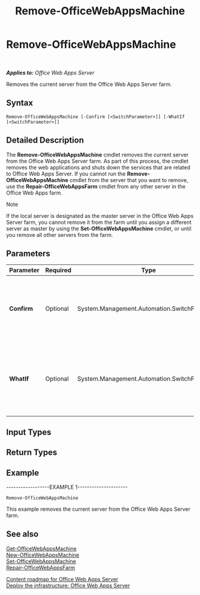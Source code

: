 ﻿---
title: Remove-OfficeWebAppsMachine
TOCTitle: Remove-OfficeWebAppsMachine
ms:assetid: 5ad806f2-67c6-41ed-a708-69db800f492a
ms:mtpsurl: https://technet.microsoft.com/en-us/library/JJ219440(v=office.15)
ms:contentKeyID: 48409063
ms.date: 07/25/2014
mtps_version: v=office.15
---

# Remove-OfficeWebAppsMachine

 

_**Applies to:** Office Web Apps Server_


Removes the current server from the Office Web Apps Server farm.

## Syntax

    Remove-OfficeWebAppsMachine [-Confirm [<SwitchParameter>]] [-WhatIf [<SwitchParameter>]]

## Detailed Description

The **Remove-OfficeWebAppsMachine** cmdlet removes the current server from the Office Web Apps Server farm. As part of this process, the cmdlet removes the web applications and shuts down the services that are related to Office Web Apps Server. If you cannot run the **Remove-OfficeWebAppsMachine** cmdlet from the server that you want to remove, use the **Repair-OfficeWebAppsFarm** cmdlet from any other server in the Office Web Apps farm.


> [!NOTE]
> If the local server is designated as the master server in the Office Web Apps Server farm, you cannot remove it from the farm until you assign a different server as master by using the <STRONG>Set-OfficeWebAppsMachine</STRONG> cmdlet, or until you remove all other servers from the farm.



## Parameters


<table>
<colgroup>
<col style="width: 25%" />
<col style="width: 25%" />
<col style="width: 25%" />
<col style="width: 25%" />
</colgroup>
<thead>
<tr class="header">
<th>Parameter</th>
<th>Required</th>
<th>Type</th>
<th>Description</th>
</tr>
</thead>
<tbody>
<tr class="odd">
<td><p><strong>Confirm</strong></p></td>
<td><p>Optional</p></td>
<td><p>System.Management.Automation.SwitchParameter</p></td>
<td><p>Prompts you for confirmation before executing the command. For more information, type the following command: <strong>get-help about_commonparameters</strong></p></td>
</tr>
<tr class="even">
<td><p><strong>WhatIf</strong></p></td>
<td><p>Optional</p></td>
<td><p>System.Management.Automation.SwitchParameter</p></td>
<td><p>Displays a message that describes the effect of the command instead of executing the command. For more information, type the following command: <strong>get-help about_commonparameters</strong></p></td>
</tr>
</tbody>
</table>


## Input Types

## Return Types

## Example

\------------------EXAMPLE 1---------------------

    Remove-OfficeWebAppsMachine

This example removes the current server from the Office Web Apps Server farm.

## See also


[Get-OfficeWebAppsMachine](get-officewebappsmachine.md)  
[New-OfficeWebAppsMachine](new-officewebappsmachine.md)  
[Set-OfficeWebAppsMachine](set-officewebappsmachine.md)  
[Repair-OfficeWebAppsFarm](repair-officewebappsfarm.md)  


[Content roadmap for Office Web Apps Server](content-roadmap-for-office-web-apps-server.md)  
[Deploy the infrastructure: Office Web Apps Server](deploy-the-infrastructure-office-web-apps-server.md)  
  

[](deploy-the-infrastructure-office-web-apps-server.md)

